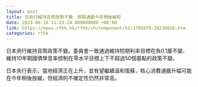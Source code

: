 ```yaml
---
layout: post
title: 日央行維持貨幣政策不變　預期通脹今年稍後緩和
date: 2023-06-16 11:23:24.000000000 +08:00
link: https://news.rthk.hk/rthk/ch/component/k2/1705079-20230616.htm
categories: rthk
---
```


日本央行維持貨幣政策不變。委員會一致通過維持短期利率目標在負0.1厘不變、維持10年期國債孳息率控制在零水平目標上下不超過50個基點的政策不變。

日本央行表示，當地經濟正在上升，並有望繼續溫和復蘇，核心消費通脹升幅可能在今年稍後放緩，但經濟的不確定性仍然非常高。
